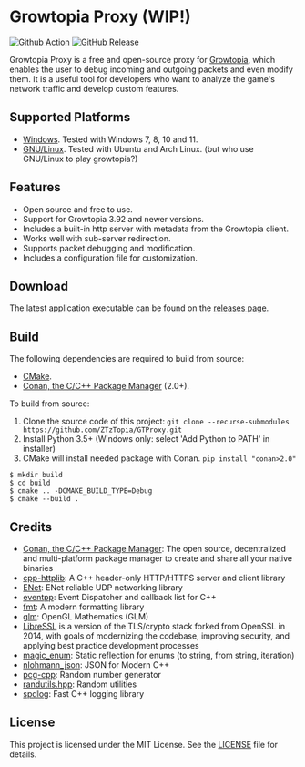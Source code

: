 # Growtopia Proxy (WIP!)

[![Github Action](https://img.shields.io/github/actions/workflow/status/ZTzTopia/GTProxy/cmake_ci.yml?branch=develop&logo=github&logoColor=white)](https://github.com/ZTzTopia/GTProxy/actions?query=workflow%3ACI)
[![GitHub Release](https://img.shields.io/github/v/release/ZTzTopia/GTProxy.svg?color=orange&logo=docusign&logoColor=orange)](https://github.com/ZTzTopia/GTProxy/releases/latest) 

Growtopia Proxy is a free and open-source proxy for [Growtopia](https://growtopiagame.com/), which enables the user to debug incoming and outgoing packets and even modify them. It is a useful tool for developers who want to analyze the game's network traffic and develop custom features.

## Supported Platforms

- [Windows](https://www.microsoft.com/en-us/windows). Tested with Windows 7, 8, 10 and 11.
- [GNU/Linux](https://www.gnu.org/gnu/linux-and-gnu.en.html). Tested with Ubuntu and Arch Linux. (but who use GNU/Linux to play growtopia?)

## Features

- Open source and free to use.
- Support for Growtopia 3.92 and newer versions.
- Includes a built-in http server with metadata from the Growtopia client.
- Works well with sub-server redirection.
- Supports packet debugging and modification.
- Includes a configuration file for customization.

## Download

The latest application executable can be found on the [releases page](https://github.com/ZTzTopia/GTProxy/releases).

## Build

The following dependencies are required to build from source:

- [CMake](https://cmake.org/).
- [Conan, the C/C++ Package Manager](https://conan.io) (2.0+).

To build from source:

1. Clone the source code of this project: `git clone --recurse-submodules https://github.com/ZTzTopia/GTProxy.git`
2. Install Python 3.5+ (Windows only: select 'Add Python to PATH' in installer)
3. CMake will install needed package with Conan. `pip install "conan>2.0"`
```shell
$ mkdir build
$ cd build
$ cmake .. -DCMAKE_BUILD_TYPE=Debug
$ cmake --build .
```

## Credits

- [Conan, the C/C++ Package Manager](https://conan.io/): The open source, decentralized and multi-platform package manager to create and share all your native binaries
- [cpp-httplib](https://github.com/yhirose/cpp-httplib): A C++ header-only HTTP/HTTPS server and client library
- [ENet](https://github.com/lsalzman/enet): ENet reliable UDP networking library
- [eventpp](https://github.com/wqking/eventpp): Event Dispatcher and callback list for C++
- [fmt](https://github.com/fmtlib/fmt): A modern formatting library
- [glm](https://github.com/g-truc/glm): OpenGL Mathematics (GLM)
- [LibreSSL](https://www.libressl.org/) is a version of the TLS/crypto stack forked from OpenSSL in 2014, with goals of modernizing the codebase, improving security, and applying best practice development processes
- [magic_enum](https://github.com/Neargye/magic_enum): Static reflection for enums (to string, from string, iteration)
- [nlohmann_json](https://github.com/nlohmann/json): JSON for Modern C++
- [pcg-cpp](https://github.com/imneme/pcg-cpp): Random number generator
- [randutils.hpp](https://gist.github.com/imneme/540829265469e673d045): Random utilities
- [spdlog](https://github.com/gabime/spdlog): Fast C++ logging library

## License

This project is licensed under the MIT License. See the [LICENSE](https://github.com/ZTzTopia/GTProxy/blob/main/LICENSE) file for details.
